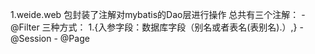 1.weide.web 包封装了注解对mybatis的Dao层进行操作
总共有三个注解：
	- @Filter
	  三种方式：
		1.{入参字段：数据库字段（别名或者表名(表别名).）,}
	- @Session
	- @Page 